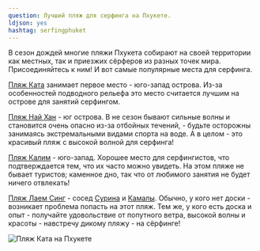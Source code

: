 ```yaml
---
question: Лучший пляж для серфинга на Пхукете.
ldjson: yes
hashtag: serfingphuket
---
```


В сезон дождей многие пляжи Пхукета собирают на своей территории как местных, так и приезжих сёрферов из разных точек мира. Присоединяйтесь к ним!
И вот самые популярные места для серфинга.

[Пляж Ката](https://goo.gl/maps/cpZXF31GrRb79QQy9) занимает первое место - юго-запад острова. Из-за особенностей подводного рельефа это место считается лучшим на острове для занятий серфингом.

[Пляж Най Хан](https://goo.gl/maps/UwWhxPfHpvB4C52bA) - юг острова. В не сезон бывают сильные волны и становится очень опасно из-за отбойных течений, - будьте осторожны занимаясь экстремальными видами спорта на воде. А в целом - это красивый пляж с высокой волной для серфинга!

[Пляж Калим](https://goo.gl/maps/ZEWztAmDTWbFoNHB7) - юго-запад. Хорошее место для серфингистов, что подтверждается тем, что их часто можно увидеть. На этом пляже не бывает туристов; каменное дно, так что от любимого занятия не будет ничего отвлекать!

[Пляж Лаем Синг](https://goo.gl/maps/gznq8xFufQfG8SSPA) - сосед [Сурина](https://goo.gl/maps/dB9jcKCb1FASnQ646) и [Камалы](https://goo.gl/maps/hkAoWwMenviz5SyBA). Обычно, у кого нет доски - возникает проблема попасть на этот пляж. Тем же, у кого есть доска и опыт - получайте удовольствие от попутного ветра, высокой волны и красоты - навстречу дикому пляжу - на сёрфинге!

![Пляж Ката на Пхукете](https://phuketfaq.ru/assets/images/serfing1.jpeg)
